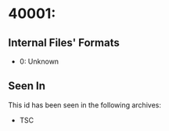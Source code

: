# 40001: 

## Internal Files' Formats
- 0: Unknown

## Seen In

This id has been seen in the following archives:  

- TSC  
